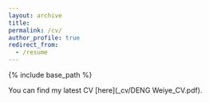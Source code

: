 ```yaml
---
layout: archive
title: 
permalink: /cv/
author_profile: true
redirect_from:
  - /resume
---
```


{% include base_path %}

You can find my latest CV [here](_cv/DENG Weiye_CV.pdf). 
